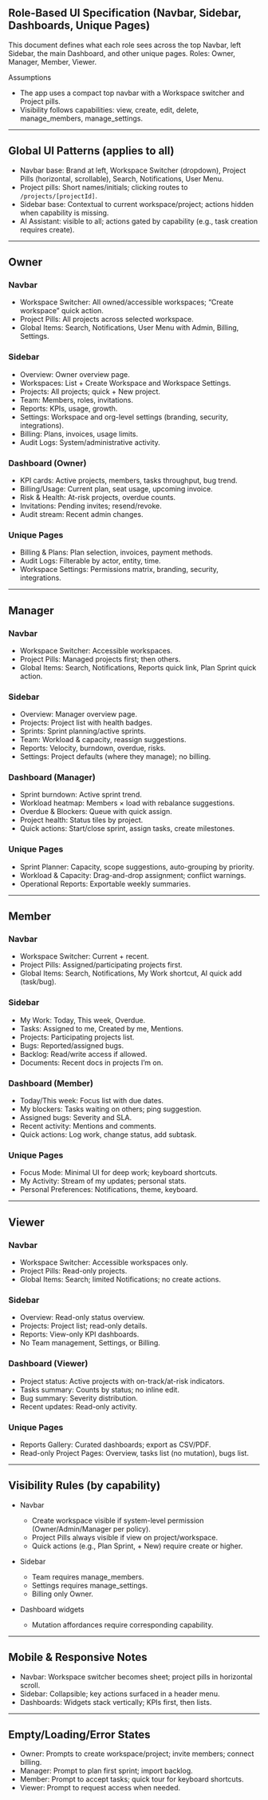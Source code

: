 ## Role‑Based UI Specification (Navbar, Sidebar, Dashboards, Unique Pages)

This document defines what each role sees across the top Navbar, left Sidebar, the main Dashboard, and other unique pages. Roles: Owner, Manager, Member, Viewer.

Assumptions
- The app uses a compact top navbar with a Workspace switcher and Project pills.
- Visibility follows capabilities: view, create, edit, delete, manage_members, manage_settings.

---

## Global UI Patterns (applies to all)

- Navbar base: Brand at left, Workspace Switcher (dropdown), Project Pills (horizontal, scrollable), Search, Notifications, User Menu.
- Project pills: Short names/initials; clicking routes to `/projects/[projectId]`.
- Sidebar base: Contextual to current workspace/project; actions hidden when capability is missing.
- AI Assistant: visible to all; actions gated by capability (e.g., task creation requires create).

---

## Owner

### Navbar
- Workspace Switcher: All owned/accessible workspaces; “Create workspace” quick action.
- Project Pills: All projects across selected workspace.
- Global Items: Search, Notifications, User Menu with Admin, Billing, Settings.

### Sidebar
- Overview: Owner overview page.
- Workspaces: List + Create Workspace and Workspace Settings.
- Projects: All projects; quick + New project.
- Team: Members, roles, invitations.
- Reports: KPIs, usage, growth.
- Settings: Workspace and org-level settings (branding, security, integrations).
- Billing: Plans, invoices, usage limits.
- Audit Logs: System/administrative activity.

### Dashboard (Owner)
- KPI cards: Active projects, members, tasks throughput, bug trend.
- Billing/Usage: Current plan, seat usage, upcoming invoice.
- Risk & Health: At-risk projects, overdue counts.
- Invitations: Pending invites; resend/revoke.
- Audit stream: Recent admin changes.

### Unique Pages
- Billing & Plans: Plan selection, invoices, payment methods.
- Audit Logs: Filterable by actor, entity, time.
- Workspace Settings: Permissions matrix, branding, security, integrations.

---

## Manager

### Navbar
- Workspace Switcher: Accessible workspaces.
- Project Pills: Managed projects first; then others.
- Global Items: Search, Notifications, Reports quick link, Plan Sprint quick action.

### Sidebar
- Overview: Manager overview page.
- Projects: Project list with health badges.
- Sprints: Sprint planning/active sprints.
- Team: Workload & capacity, reassign suggestions.
- Reports: Velocity, burndown, overdue, risks.
- Settings: Project defaults (where they manage); no billing.

### Dashboard (Manager)
- Sprint burndown: Active sprint trend.
- Workload heatmap: Members × load with rebalance suggestions.
- Overdue & Blockers: Queue with quick assign.
- Project health: Status tiles by project.
- Quick actions: Start/close sprint, assign tasks, create milestones.

### Unique Pages
- Sprint Planner: Capacity, scope suggestions, auto-grouping by priority.
- Workload & Capacity: Drag-and-drop assignment; conflict warnings.
- Operational Reports: Exportable weekly summaries.

---

## Member

### Navbar
- Workspace Switcher: Current + recent.
- Project Pills: Assigned/participating projects first.
- Global Items: Search, Notifications, My Work shortcut, AI quick add (task/bug).

### Sidebar
- My Work: Today, This week, Overdue.
- Tasks: Assigned to me, Created by me, Mentions.
- Projects: Participating projects list.
- Bugs: Reported/assigned bugs.
- Backlog: Read/write access if allowed.
- Documents: Recent docs in projects I’m on.

### Dashboard (Member)
- Today/This week: Focus list with due dates.
- My blockers: Tasks waiting on others; ping suggestion.
- Assigned bugs: Severity and SLA.
- Recent activity: Mentions and comments.
- Quick actions: Log work, change status, add subtask.

### Unique Pages
- Focus Mode: Minimal UI for deep work; keyboard shortcuts.
- My Activity: Stream of my updates; personal stats.
- Personal Preferences: Notifications, theme, keyboard.

---

## Viewer

### Navbar
- Workspace Switcher: Accessible workspaces only.
- Project Pills: Read-only projects.
- Global Items: Search; limited Notifications; no create actions.

### Sidebar
- Overview: Read-only status overview.
- Projects: Project list; read-only details.
- Reports: View-only KPI dashboards.
- No Team management, Settings, or Billing.

### Dashboard (Viewer)
- Project status: Active projects with on-track/at-risk indicators.
- Tasks summary: Counts by status; no inline edit.
- Bug summary: Severity distribution.
- Recent updates: Read-only activity.

### Unique Pages
- Reports Gallery: Curated dashboards; export as CSV/PDF.
- Read-only Project Pages: Overview, tasks list (no mutation), bugs list.

---

## Visibility Rules (by capability)

- Navbar
  - Create workspace visible if system-level permission (Owner/Admin/Manager per policy).
  - Project Pills always visible if view on project/workspace.
  - Quick actions (e.g., Plan Sprint, + New) require create or higher.

- Sidebar
  - Team requires manage_members.
  - Settings requires manage_settings.
  - Billing only Owner.

- Dashboard widgets
  - Mutation affordances require corresponding capability.

---

## Mobile & Responsive Notes

- Navbar: Workspace switcher becomes sheet; project pills in horizontal scroll.
- Sidebar: Collapsible; key actions surfaced in a header menu.
- Dashboards: Widgets stack vertically; KPIs first, then lists.

---

## Empty/Loading/Error States

- Owner: Prompts to create workspace/project; invite members; connect billing.
- Manager: Prompt to plan first sprint; import backlog.
- Member: Prompt to accept tasks; quick tour for keyboard shortcuts.
- Viewer: Prompt to request access when needed.


